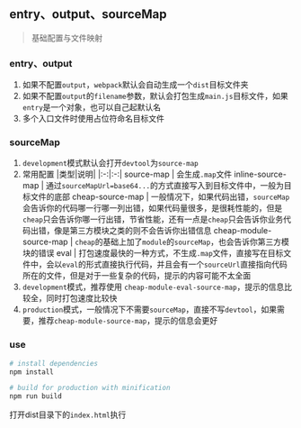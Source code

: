 ## entry、output、sourceMap
> 基础配置与文件映射

### entry、output
1. 如果不配置`output`，`webpack`默认会自动生成一个`dist`目标文件夹
2. 如果不配置`output`的`filename`参数，默认会打包生成`main.js`目标文件，如果`entry`是一个对象，也可以自己起默认名
3. 多个入口文件时使用占位符命名目标文件

### sourceMap
1. `development`模式默认会打开`devtool`为`source-map`
2. 常用配置
|类型|说明|
|:-:|:-:|
source-map | 会生成`.map`文件
inline-source-map | 通过`sourceMapUrl=base64...`的方式直接写入到目标文件中，一般为目标文件的底部
cheap-source-map | 一般情况下，如果代码出错，`sourceMap`会告诉你的代码哪一行哪一列出错，如果代码量很多，是很耗性能的，但是`cheap`只会告诉你哪一行出错，节省性能，还有一点是`cheap`只会告诉你业务代码出错，像是第三方模块之类的则不会告诉你出错信息
cheap-module-source-map | `cheap`的基础上加了`module`的`sourceMap`，也会告诉你第三方模块的错误
eval | 打包速度最快的一种方式，不生成`.map`文件，直接写在目标文件中，会以`eval`的形式直接执行代码，并且会有一个`sourceUrl`直接指向代码所在的文件，但是对于一些复杂的代码，提示的内容可能不太全面
3. `development`模式，推荐使用 `cheap-module-eval-source-map`，提示的信息比较全，同时打包速度比较快
4. `production`模式，一般情况下不需要`sourceMap`，直接不写`devtool`，如果需要，推荐`cheap-module-source-map`，提示的信息会更好

### use
``` bash
# install dependencies
npm install

# build for production with minification
npm run build
```

打开dist目录下的`index.html`执行
